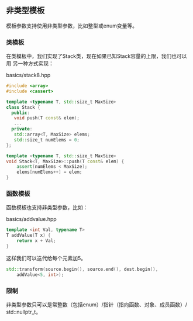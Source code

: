## 非类型模板
模板参数支持使用非类型参数，比如整型或enum变量等。

### 类模板
在类模板中，我们实现了Stack类，现在如果已知Stack容量的上限，我们也可以用
另一种方式实现：

basics/stack8.hpp
``` c++
#include <array>
#include <cassert>

template <typename T, std::size_t MaxSize>
class Stack {
  public:
   void push(T const& elem);
   ...
  private:
   std::array<T, MaxSize> elems;
   std::size_t numElems = 0;
};

template <typename T, std::size_t MaxSize>
void Stack<T, MaxSize>::push(T const& elem) {
    assert(numElems < MaxSize);
    elems[numElems++] = elem;
}
```

### 函数模板
函数模板也支持非类型参数，比如：

basics/addvalue.hpp
``` c++
template <int Val, typename T>
T addValue(T x) {
    return x + Val;
}
```

这样我们可以迭代给每个元素加5。

``` c++
std::transform(source.begin(), source.end(), dest.begin(),
    addValue<5, int>);
```

### 限制
非类型参数只可以是常整数（包括enum）/指针（指向函数、对象、成员函数）/ std::nullptr_t。